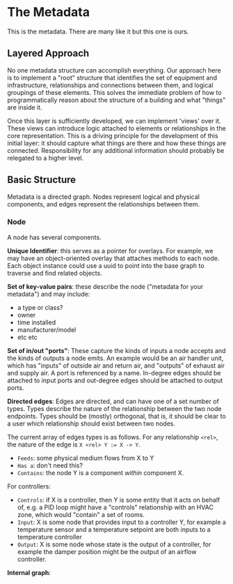 The Metadata
============

This is the metadata. There are many like it but this one is ours.

## Layered Approach

No one metadata structure can accomplish everything. Our approach here is to
implement a "root" structure that identifies the set of equipment and
infrastructure, relationships and connections between them, and logical
groupings of these elements. This solves the immediate problem of how to
programmatically reason about the structure of a building and what "things" are
inside it.

Once this layer is sufficiently developed, we can implement 'views' over it.
These views can introduce logic attached to elements or relationships in the
core representation. This is a driving principle for the development of this
initial layer: it should capture what things are there and how these things are
connected.  Responsibility for any additional information should probably be
relegated to a higher level.

## Basic Structure

Metadata is a directed graph. Nodes represent logical and physical components,
and edges represent the relationships between them.

### Node

A node has several components.

**Unique Identifier**: this serves as a pointer for overlays. For example, we may
have an object-oriented overlay that attaches methods to each node. Each object
instance could use a uuid to point into the base graph to traverse and find related
objects.

**Set of key-value pairs**: these describe the node ("metadata for your metadata")
and may include:
* a type or class?
* owner
* time installed
* manufacturer/model
* etc etc

**Set of in/out "ports"**: These capture the kinds of inputs a node accepts and
the kinds of outputs a node emits. An example would be an air handler unit,
which has "inputs" of outside air and return air, and "outputs" of exhaust air
and supply air. A port is referenced by a name. In-degree edges should be attached
to input ports and out-degree edges should be attached to output ports.

**Directed edges**: Edges are directed, and can have one of a set number of
types.  Types describe the nature of the relationship between the two node
endpoints. Types should be (mostly) orthogonal, that is, it should be clear to
a user which relationship should exist between two nodes.

The current array of edges types is as follows. For any relationship `<rel>`,
the nature of the edge is `X <rel> Y := X -> Y`.
* `Feeds`: some physical medium flows from X to Y
* `Has a`: don't need this?
* `Contains`: the node Y is a component *within* component X.

For controllers:
* `Controls`: if X is a controller, then Y is some entity that it acts on behalf of, e.g.
  a PID loop might have a "controls" relationship with an HVAC zone, which would "contain"
  a set of rooms.
* `Input`: X is some node that provides input to a controller Y, for example a temperature
  sensor and a temperature setpoint are both inputs to a temperature controller
* `Output`: X is some node whose state is the output of a controller, for example the
  damper position might be the output of an airflow controller.

**Internal graph**: 
